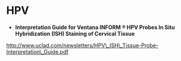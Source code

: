 # HPV

* **Interpretation Guide for Ventana INFORM ® HPV Probes In Situ Hybridization \(ISH\) Staining of Cervical Tissue**

http://www.uclad.com/newsletters/HPV\_ISH\_Tissue-Probe-Interpretation\_Guide.pdf



